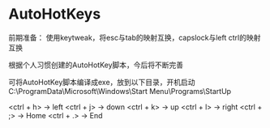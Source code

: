# AutoHotKeys
前期准备：
    使用keytweak，将esc与tab的映射互换，capslock与left ctrl的映射互换

根据个人习惯创建的AutoHotKey脚本，今后将不断完善

可将AutoHotKey脚本编译成exe，放到以下目录，开机启动
C:\ProgramData\Microsoft\Windows\Start Menu\Programs\StartUp

<ctrl + h> -> left
<ctrl + j> -> down 
<ctrl + k> -> up 
<ctrl + l> -> right 
<ctrl + ;> -> Home 
<ctrl + .> -> End